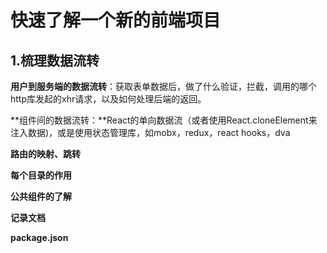 # 快速了解一个新的前端项目

## 1.梳理数据流转

**用户到服务端的数据流转**：获取表单数据后，做了什么验证，拦截，调用的哪个http库发起的xhr请求，以及如何处理后端的返回。

**组件间的数据流转：**React的单向数据流（或者使用React.cloneElement来注入数据)，或是使用状态管理库，如mobx，redux，react hooks，dva

**路由的映射、跳转**

**每个目录的作用**

**公共组件的了解**

**记录文档**

**package.json**

